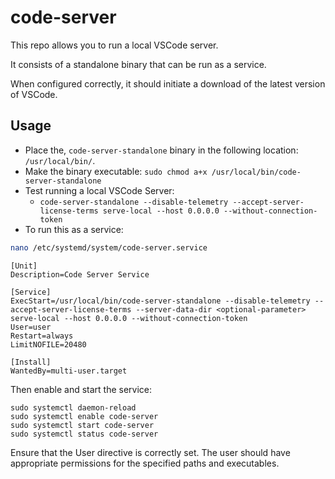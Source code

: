 # code-server

This repo allows you to run a local VSCode server.

It consists of a standalone binary that can be run as a service.

When configured correctly, it should initiate a download of the latest version of VSCode.

## Usage

- Place the, `code-server-standalone` binary in the following location: `/usr/local/bin/`.
- Make the binary executable: `sudo chmod a+x /usr/local/bin/code-server-standalone`
- Test running a local VSCode Server:
  - `code-server-standalone --disable-telemetry --accept-server-license-terms serve-local --host 0.0.0.0 --without-connection-token`
- To run this as a service:

```bash
nano /etc/systemd/system/code-server.service
```

```
[Unit]
Description=Code Server Service

[Service]
ExecStart=/usr/local/bin/code-server-standalone --disable-telemetry --accept-server-license-terms --server-data-dir <optional-parameter> serve-local --host 0.0.0.0 --without-connection-token
User=user
Restart=always
LimitNOFILE=20480

[Install]
WantedBy=multi-user.target
```
Then enable and start the service:
```
sudo systemctl daemon-reload
sudo systemctl enable code-server
sudo systemctl start code-server
sudo systemctl status code-server
```
Ensure that the User directive is correctly set. The user should have appropriate permissions for the specified paths and executables.

